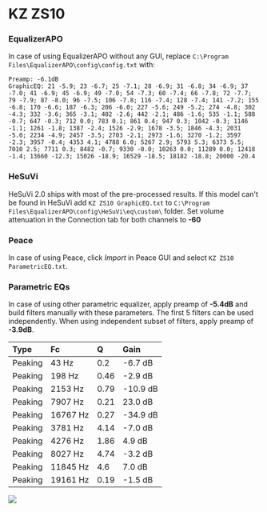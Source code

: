 # KZ ZS10

### EqualizerAPO
In case of using EqualizerAPO without any GUI, replace `C:\Program Files\EqualizerAPO\config\config.txt`
with:
```
Preamp: -6.1dB
GraphicEQ: 21 -5.9; 23 -6.7; 25 -7.1; 28 -6.9; 31 -6.8; 34 -6.9; 37 -7.0; 41 -6.9; 45 -6.9; 49 -7.0; 54 -7.3; 60 -7.4; 66 -7.8; 72 -7.7; 79 -7.9; 87 -8.0; 96 -7.5; 106 -7.8; 116 -7.4; 128 -7.4; 141 -7.2; 155 -6.8; 170 -6.6; 187 -6.3; 206 -6.0; 227 -5.6; 249 -5.2; 274 -4.8; 302 -4.3; 332 -3.6; 365 -3.1; 402 -2.6; 442 -2.1; 486 -1.6; 535 -1.1; 588 -0.7; 647 -0.3; 712 0.0; 783 0.1; 861 0.4; 947 0.3; 1042 -0.3; 1146 -1.1; 1261 -1.8; 1387 -2.4; 1526 -2.9; 1678 -3.5; 1846 -4.3; 2031 -5.0; 2234 -4.9; 2457 -3.5; 2703 -2.1; 2973 -1.6; 3270 -1.2; 3597 -2.3; 3957 -0.4; 4353 4.1; 4788 6.0; 5267 2.9; 5793 5.3; 6373 5.5; 7010 2.5; 7711 0.3; 8482 -0.7; 9330 -0.0; 10263 0.0; 11289 0.0; 12418 -1.4; 13660 -12.3; 15026 -18.9; 16529 -18.5; 18182 -18.8; 20000 -20.4
```

### HeSuVi
HeSuVi 2.0 ships with most of the pre-processed results. If this model can't be found in HeSuVi add
`KZ ZS10 GraphicEQ.txt` to `C:\Program Files\EqualizerAPO\config\HeSuVi\eq\custom\` folder.
Set volume attenuation in the Connection tab for both channels to **-60**

### Peace
In case of using Peace, click *Import* in Peace GUI and select `KZ ZS10 ParametricEQ.txt`.

### Parametric EQs
In case of using other parametric equalizer, apply preamp of **-5.4dB** and build filters manually
with these parameters. The first 5 filters can be used independently.
When using independent subset of filters, apply preamp of **-3.9dB**.

| Type    | Fc       |    Q | Gain     |
|:--------|:---------|:-----|:---------|
| Peaking | 43 Hz    | 0.2  | -6.7 dB  |
| Peaking | 198 Hz   | 0.46 | -2.9 dB  |
| Peaking | 2153 Hz  | 0.79 | -10.9 dB |
| Peaking | 7907 Hz  | 0.21 | 23.0 dB  |
| Peaking | 16767 Hz | 0.27 | -34.9 dB |
| Peaking | 3781 Hz  | 4.14 | -7.0 dB  |
| Peaking | 4276 Hz  | 1.86 | 4.9 dB   |
| Peaking | 8027 Hz  | 4.74 | -3.2 dB  |
| Peaking | 11845 Hz | 4.6  | 7.0 dB   |
| Peaking | 19161 Hz | 0.19 | -1.5 dB  |

![](https://raw.githubusercontent.com/jaakkopasanen/AutoEq/master/results/oratory1990/harman_in-ear_2017-1/KZ%20ZS10/KZ%20ZS10.png)